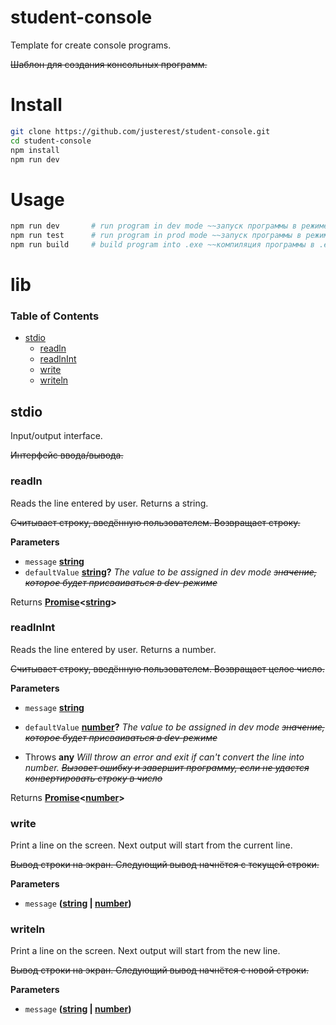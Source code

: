 # student-console

Template for create console programs.

~~Шаблон для создания консольных программ.~~

# Install

```bash
git clone https://github.com/justerest/student-console.git
cd student-console
npm install
npm run dev
```

# Usage

```bash
npm run dev       # run program in dev mode ~~запуск программы в режиме разработки~~
npm run test      # run program in prod mode ~~запуск программы в режиме реального пользования~~
npm run build     # build program into .exe ~~компиляция программы в .exe файл~~
```

# lib

<!-- Generated by documentation.js. Update this documentation by updating the source code. -->

### Table of Contents

-   [stdio](#stdio)
    -   [readln](#readln)
    -   [readlnInt](#readlnint)
    -   [write](#write)
    -   [writeln](#writeln)

## stdio

Input/output interface.

~~Интерфейс ввода/вывода.~~

### readln

Reads the line entered by user. Returns a string.

~~Считывает строку, введённую пользователем. Возвращает строку.~~

**Parameters**

-   `message` **[string](https://developer.mozilla.org/docs/Web/JavaScript/Reference/Global_Objects/String)** 
-   `defaultValue` **[string](https://developer.mozilla.org/docs/Web/JavaScript/Reference/Global_Objects/String)?** _The value to be assigned in dev mode ~~значение, которое будет присваиваться в dev-режиме~~_

Returns **[Promise](https://developer.mozilla.org/docs/Web/JavaScript/Reference/Global_Objects/Promise)&lt;[string](https://developer.mozilla.org/docs/Web/JavaScript/Reference/Global_Objects/String)>** 

### readlnInt

Reads the line entered by user. Returns a number.

~~Считывает строку, введённую пользователем. Возвращает целое число.~~

**Parameters**

-   `message` **[string](https://developer.mozilla.org/docs/Web/JavaScript/Reference/Global_Objects/String)** 
-   `defaultValue` **[number](https://developer.mozilla.org/docs/Web/JavaScript/Reference/Global_Objects/Number)?** _The value to be assigned in dev mode ~~значение, которое будет присваиваться в dev-режиме~~_


-   Throws **any** _Will throw an error and exit if can't convert the line into number.
    ~~Вызовет ошибку и завершит программу, если не удастся конвертировать строку в число~~_

Returns **[Promise](https://developer.mozilla.org/docs/Web/JavaScript/Reference/Global_Objects/Promise)&lt;[number](https://developer.mozilla.org/docs/Web/JavaScript/Reference/Global_Objects/Number)>** 

### write

Print a line on the screen. Next output will start from the current line.

~~Вывод строки на экран. Следующий вывод начнётся с текущей строки.~~

**Parameters**

-   `message` **([string](https://developer.mozilla.org/docs/Web/JavaScript/Reference/Global_Objects/String) \| [number](https://developer.mozilla.org/docs/Web/JavaScript/Reference/Global_Objects/Number))** 

### writeln

Print a line on the screen. Next output will start from the new line.

~~Вывод строки на экран. Следующий вывод начнётся с новой строки.~~

**Parameters**

-   `message` **([string](https://developer.mozilla.org/docs/Web/JavaScript/Reference/Global_Objects/String) \| [number](https://developer.mozilla.org/docs/Web/JavaScript/Reference/Global_Objects/Number))** 
